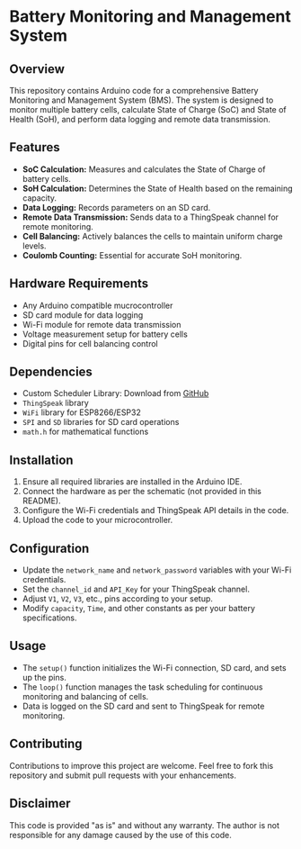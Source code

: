 # Battery Monitoring and Management System

## Overview
This repository contains Arduino code for a comprehensive Battery Monitoring and Management System (BMS). The system is designed to monitor multiple battery cells, calculate State of Charge (SoC) and State of Health (SoH), and perform data logging and remote data transmission.

## Features
- **SoC Calculation:** Measures and calculates the State of Charge of battery cells.
- **SoH Calculation:** Determines the State of Health based on the remaining capacity.
- **Data Logging:** Records parameters on an SD card.
- **Remote Data Transmission:** Sends data to a ThingSpeak channel for remote monitoring.
- **Cell Balancing:** Actively balances the cells to maintain uniform charge levels.
- **Coulomb Counting:** Essential for accurate SoH monitoring.

## Hardware Requirements
- Any Arduino compatible mucrocontroller
- SD card module for data logging
- Wi-Fi module for remote data transmission
- Voltage measurement setup for battery cells
- Digital pins for cell balancing control

## Dependencies
- Custom Scheduler Library: Download from [GitHub](https://github.com/mikaelpatel/Arduino-Scheduler)
- `ThingSpeak` library
- `WiFi` library for ESP8266/ESP32
- `SPI` and `SD` libraries for SD card operations
- `math.h` for mathematical functions

## Installation
1. Ensure all required libraries are installed in the Arduino IDE.
2. Connect the hardware as per the schematic (not provided in this README).
3. Configure the Wi-Fi credentials and ThingSpeak API details in the code.
4. Upload the code to your microcontroller.

## Configuration
- Update the `network_name` and `network_password` variables with your Wi-Fi credentials.
- Set the `channel_id` and `API_Key` for your ThingSpeak channel.
- Adjust `V1`, `V2`, `V3`, etc., pins according to your setup.
- Modify `capacity`, `Time`, and other constants as per your battery specifications.

## Usage
- The `setup()` function initializes the Wi-Fi connection, SD card, and sets up the pins.
- The `loop()` function manages the task scheduling for continuous monitoring and balancing of cells.
- Data is logged on the SD card and sent to ThingSpeak for remote monitoring.

## Contributing
Contributions to improve this project are welcome. Feel free to fork this repository and submit pull requests with your enhancements.

## Disclaimer
This code is provided "as is" and without any warranty. The author is not responsible for any damage caused by the use of this code.
